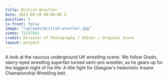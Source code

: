 ```yaml
---
title: British Wrestler
date: 2013-08-20 00:00:00 Z
position: 5
is-front: false
image: "/uploads/british-wrestler.jpg"
vimeo: 72737591
credit: Director of Photography / Editor / Original Score
layout: project
---
```


A look at the raucous underground UK wrestling scene. We follow Grado, starry-eyed wrestling superfan turned semi-pro wrestler, as he gears up for the biggest night of his life: A title fight for Glasgow's hedonistic Insane Championship Wrestling belt.